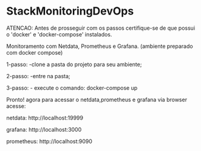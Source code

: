 # StackMonitoringDevOps
ATENCAO:
Antes de prosseguir com os passos certifique-se de que possui o 'docker' e 'docker-compose' instalados.

Monitoramento com Netdata, Prometheus e Grafana. (ambiente preparado com docker compose)

1-passo:
   -clone a pasta do projeto para seu ambiente;

2-passo:
   -entre na pasta;

3-passo:
    - execute o comando:
       docker-compose up

Pronto!
agora para acessar o netdata,prometheus e grafana via browser acesse:

netdata:
http://localhost:19999

grafana:
http://localhost:3000

prometheus:
http://localhost:9090
